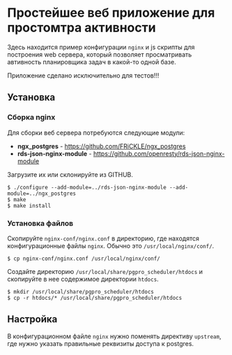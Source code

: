 # Простейшее веб приложение для простомтра активности

Здесь находится пример конфигурации `nginx` и js скрипты для построения 
web сервера, который позволяет просматривать автивность планировщика задач
в какой-то одной базе.

Приложение сделано исключительно для тестов!!!

## Установка

### Сборка nginx 

Для сборки  веб сервера потребуются следующие модули:

* **ngx_postgres** - https://github.com/FRiCKLE/ngx_postgres
* **rds-json-nginx-module** - https://github.com/openresty/rds-json-nginx-module

Загрузите их или склонируйте из GITHUB. 

	$ ./configure --add-module=../rds-json-nginx-module --add-module=../ngx_postgres
	$ make
	$ make install

### Установка файлов

Скопируйте `nginx-conf/nginx.conf` в директорию,  где находятся
конфигурационные  файлы `nginx`. Обычно это `/usr/local/nginx/conf/`.

	$ cp nginx-conf/nginx.conf /usr/local/nginx/conf/

Создайте директорию  `/usr/local/share/pgpro_scheduler/htdocs` и скопируйте в
нее  содержимое директории `htdocs`.

	$ mkdir /usr/local/share/pgpro_scheduler/htdocs
	$ cp -r htdocs/* /usr/local/share/pgpro_scheduler/htdocs

## Настройка 

В конфигурационном файле `nginx` нужно поменять директиву `upstream`, где нужно 
указать правильные реквизиты доступа к postgres.
